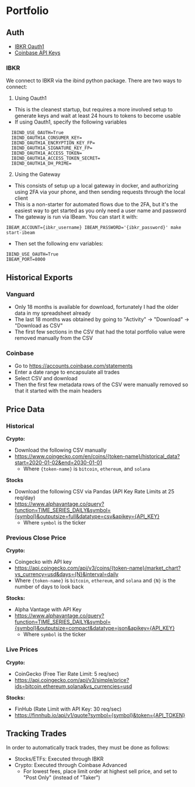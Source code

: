 # Portfolio

## Auth

- [IBKR Oauth1](https://github.com/Voyz/ibind/wiki/OAuth-1.0a)
- [Coinbase API Keys](https://www.coinbase.com/settings/api)

### IBKR

We connect to IBKR via the ibind python package. There are two ways to connect:

1. Using Oauth1

- This is the cleanest startup, but requires a more involved setup to generate keys and wait at least 24 hours to tokens to become usable
- If using Oauth1, specify the following variables

```
  IBIND_USE_OAUTH=True
  IBIND_OAUTH1A_CONSUMER_KEY=
  IBIND_OAUTH1A_ENCRYPTION_KEY_FP=
  IBIND_OAUTH1A_SIGNATURE_KEY_FP=
  IBIND_OAUTH1A_ACCESS_TOKEN=
  IBIND_OAUTH1A_ACCESS_TOKEN_SECRET=
  IBIND_OAUTH1A_DH_PRIME=
```

2. Using the Gateway

- This consists of setup up a local gateway in docker, and authorizing using 2FA via your phone, and then sending requests through the local client
- This is a non-starter for automated flows due to the 2FA, but it's the easiest way to get started as you only need a user name and password
- The gateway is run via IBeam. You can start it with:

```
IBEAM_ACCOUNT={ibkr_username} IBEAM_PASSWORD='{ibkr_password}' make start-ibeam
```

- Then set the following env variables:

```
IBIND_USE_OAUTH=True
IBEAM_PORT=8000
```

## Historical Exports

### Vanguard

- Only 18 months is available for download, fortunately I had the older data in my spreadsheet already
- The last 18 months was obtained by going to "Activity" -> "Download" -> "Download as CSV"
- The first few sections in the CSV that had the total portfolio value were removed manually from the CSV

### Coinbase

- Go to https://accounts.coinbase.com/statements
- Enter a date range to encapsulate all trades
- Select CSV and download
- Then the first few metadata rows of the CSV were manually removed so that it started with the main headers

## Price Data

### Historical

**Crypto:**

- Download the following CSV manually
- https://www.coingecko.com/en/coins/{token-name}/historical_data?start=2020-01-02&end=2030-01-01
  - Where `{token-name}` is `bitcoin`, `ethereum`, and `solana`

**Stocks**

- Download the following CSV via Pandas (API Key Rate Limits at 25 req/day)
- https://www.alphavantage.co/query?function=TIME_SERIES_DAILY&symbol={symbol}&outputsize=full&datatype=csv&apikey={API_KEY}
  - Where `symbol` is the ticker

### Previous Close Price

**Crypto:**

- Coingecko with API key
- https://api.coingecko.com/api/v3/coins/{token-name}/market_chart?vs_currency=usd&days={N}&interval=daily
- Where `{token-name}` is `bitcoin`, `ethereum`, and `solana` and `{N}` is the number of days to look back

**Stocks:**

- Alpha Vantage with API Key
- https://www.alphavantage.co/query?function=TIME_SERIES_DAILY&symbol={symbol}&outputsize=compact&datatype=json&apikey={API_KEY}
  - Where `symbol` is the ticker

### Live Prices

**Crypto:**

- CoinGecko (Free Tier Rate Limit: 5 req/sec)
- https://api.coingecko.com/api/v3/simple/price?ids=bitcoin,ethereum,solana&vs_currencies=usd

**Stocks:**

- FinHub (Rate Limit with API Key: 30 req/sec)
- https://finnhub.io/api/v1/quote?symbol={symbol}&token={API_TOKEN}

## Tracking Trades

In order to automatically track trades, they must be done as follows:

- Stocks/ETFs: Executed through IBKR
- Crypto: Executed through Coinbase Advanced
  - For lowest fees, place limit order at highest sell price, and set to "Post Only" (instead of "Taker")
